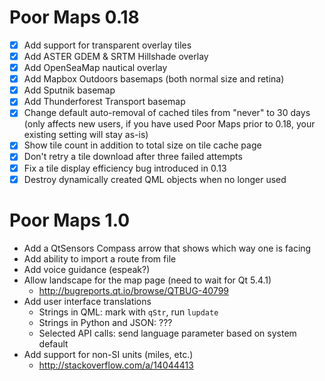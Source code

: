 Poor Maps 0.18
==============

 * [X] Add support for transparent overlay tiles
 * [X] Add ASTER GDEM & SRTM Hillshade overlay
 * [X] Add OpenSeaMap nautical overlay
 * [X] Add Mapbox Outdoors basemaps (both normal size and retina)
 * [X] Add Sputnik basemap
 * [X] Add Thunderforest Transport basemap
 * [X] Change default auto-removal of cached tiles from "never"
       to 30 days (only affects new users, if you have used Poor Maps
       prior to 0.18, your existing setting will stay as-is)
 * [X] Show tile count in addition to total size on tile cache page
 * [X] Don't retry a tile download after three failed attempts
 * [X] Fix a tile display efficiency bug introduced in 0.13
 * [X] Destroy dynamically created QML objects when no longer used

Poor Maps 1.0
=============

 * Add a QtSensors Compass arrow that shows which way one is facing
 * Add ability to import a route from file
 * Add voice guidance (espeak?)
 * Allow landscape for the map page (need to wait for Qt 5.4.1)
   - <http://bugreports.qt.io/browse/QTBUG-40799>
 * Add user interface translations
   - Strings in QML: mark with `qStr`, run `lupdate`
   - Strings in Python and JSON: ???
   - Selected API calls: send language parameter based on system default
 * Add support for non-SI units (miles, etc.)
   - <http://stackoverflow.com/a/14044413>
